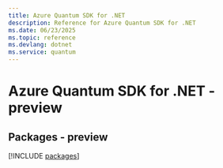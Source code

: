 ```yaml
---
title: Azure Quantum SDK for .NET
description: Reference for Azure Quantum SDK for .NET
ms.date: 06/23/2025
ms.topic: reference
ms.devlang: dotnet
ms.service: quantum
---
```

# Azure Quantum SDK for .NET - preview
## Packages - preview
[!INCLUDE [packages](quantum-index.md)]